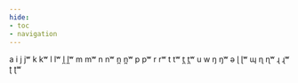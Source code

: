 ```yaml
---
hide:
- toc
- navigation
---
```

a
i
j
jʷ
k
kʷ
l
lʷ
l̪
l̪ʷ
m
mʷ
n
nʷ
n̪
n̪ʷ
p
pʷ
r
rʷ
t
tʷ
t̪
t̪ʷ
u
w
ŋ
ŋʷ
ə
ɭ
ɭʷ
ɰ
ɳ
ɳʷ
ɻ
ɻʷ
ʈ
ʈʷ
